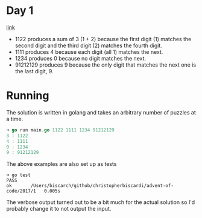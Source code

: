 # Day 1

[link](http://adventofcode.com/2017/day/1)

* 1122 produces a sum of 3 (1 + 2) because the first digit (1) matches the
  second digit and the third digit (2) matches the fourth digit.
* 1111 produces 4 because each digit (all 1) matches the next.
* 1234 produces 0 because no digit matches the next.
* 91212129 produces 9 because the only digit that matches the next one is the
  last digit, 9.

# Running

The solution is written in golang and takes an arbitrary number of puzzles at a
time.

```go
➜ go run main.go 1122 1111 1234 91212129
3 : 1122
4 : 1111
0 : 1234
9 : 91212129
```

The above examples are also set up as tests

```shell
➜ go test
PASS
ok  	_/Users/biscarch/github/christopherbiscardi/advent-of-code/2017/1	0.005s
```

The verbose output turned out to be a bit much for the actual solution so I'd
probably change it to not output the input.
